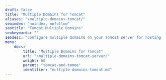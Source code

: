 ```yaml
---
draft: false
title: "Multiple Domains for Tomcat"
aliases: "/multiple-domains-tomcat/"
seoindex: "noindex, nofollow"
seotitle: "Tomcat Multiple Domains"
seokeywords: ""
seodesc: "Configure multiple domains on your Tomcat server for hosting multiple different applications under their own different domain names."
menu: 
    docs:
        title: "Multiple Domains for Tomcat"
        url: "/multiple-domains-tomcat-server/"
        weight: 60
        parent: "tomcat-and-tomee"
        identifier: "multiple-domains-tomcat.md"
---
```

